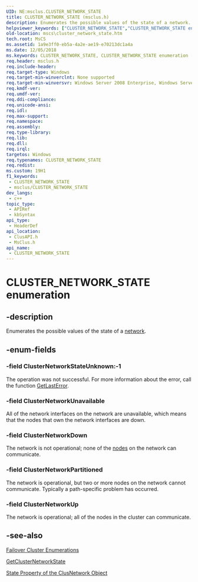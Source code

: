 ```yaml
---
UID: NE:msclus.CLUSTER_NETWORK_STATE
title: CLUSTER_NETWORK_STATE (msclus.h)
description: Enumerates the possible values of the state of a network.
helpviewer_keywords: ["CLUSTER_NETWORK_STATE","CLUSTER_NETWORK_STATE enumeration [Failover Cluster]","ClusterNetworkDown","ClusterNetworkPartitioned","ClusterNetworkStateUnknown","ClusterNetworkUnavailable","ClusterNetworkUp","_CLUSTER_NETWORK_STATE","_CLUSTER_NETWORK_STATE enumeration [Failover Cluster]","clusapi/CLUSTER_NETWORK_STATE","clusapi/ClusterNetworkDown","clusapi/ClusterNetworkPartitioned","clusapi/ClusterNetworkStateUnknown","clusapi/ClusterNetworkUnavailable","clusapi/ClusterNetworkUp","clusapi/_CLUSTER_NETWORK_STATE","msclus/CLUSTER_NETWORK_STATE","msclus/ClusterNetworkDown","msclus/ClusterNetworkPartitioned","msclus/ClusterNetworkStateUnknown","msclus/ClusterNetworkUnavailable","msclus/ClusterNetworkUp","msclus/_CLUSTER_NETWORK_STATE","mscs.cluster_network_state"]
old-location: mscs\cluster_network_state.htm
tech.root: MsCS
ms.assetid: 1a9e3ff0-eb5a-4a2e-ae19-e70213dc1a4a
ms.date: 12/05/2018
ms.keywords: CLUSTER_NETWORK_STATE, CLUSTER_NETWORK_STATE enumeration [Failover Cluster], ClusterNetworkDown, ClusterNetworkPartitioned, ClusterNetworkStateUnknown, ClusterNetworkUnavailable, ClusterNetworkUp, _CLUSTER_NETWORK_STATE, _CLUSTER_NETWORK_STATE enumeration [Failover Cluster], clusapi/CLUSTER_NETWORK_STATE, clusapi/ClusterNetworkDown, clusapi/ClusterNetworkPartitioned, clusapi/ClusterNetworkStateUnknown, clusapi/ClusterNetworkUnavailable, clusapi/ClusterNetworkUp, clusapi/_CLUSTER_NETWORK_STATE, msclus/CLUSTER_NETWORK_STATE, msclus/ClusterNetworkDown, msclus/ClusterNetworkPartitioned, msclus/ClusterNetworkStateUnknown, msclus/ClusterNetworkUnavailable, msclus/ClusterNetworkUp, msclus/_CLUSTER_NETWORK_STATE, mscs.cluster_network_state
req.header: msclus.h
req.include-header: 
req.target-type: Windows
req.target-min-winverclnt: None supported
req.target-min-winversvr: Windows Server 2008 Enterprise, Windows Server 2008 Datacenter
req.kmdf-ver: 
req.umdf-ver: 
req.ddi-compliance: 
req.unicode-ansi: 
req.idl: 
req.max-support: 
req.namespace: 
req.assembly: 
req.type-library: 
req.lib: 
req.dll: 
req.irql: 
targetos: Windows
req.typenames: CLUSTER_NETWORK_STATE
req.redist: 
ms.custom: 19H1
f1_keywords:
 - CLUSTER_NETWORK_STATE
 - msclus/CLUSTER_NETWORK_STATE
dev_langs:
 - c++
topic_type:
 - APIRef
 - kbSyntax
api_type:
 - HeaderDef
api_location:
 - ClusAPI.h
 - MsClus.h
api_name:
 - CLUSTER_NETWORK_STATE
---
```


# CLUSTER_NETWORK_STATE enumeration


## -description

Enumerates the possible values of the state of a 
    <a href="/previous-versions/windows/desktop/mscs/networks">network</a>.

## -enum-fields

### -field ClusterNetworkStateUnknown:-1

The operation was not successful. For more information about the error, call the function 
       <a href="/windows/desktop/api/errhandlingapi/nf-errhandlingapi-getlasterror">GetLastError</a>.

### -field ClusterNetworkUnavailable

All of the network interfaces on the network are unavailable, which means that the nodes that own the network 
       interfaces are down.

### -field ClusterNetworkDown

The network is not operational; none of the <a href="/previous-versions/windows/desktop/mscs/nodes">nodes</a> on the network 
       can communicate.

### -field ClusterNetworkPartitioned

The network is operational, but two or more nodes on the network cannot communicate. Typically a 
       path-specific problem has occurred.

### -field ClusterNetworkUp

The network is operational; all of the nodes in the cluster can communicate.

## -see-also

<a href="/previous-versions/windows/desktop/mscs/cluster-enumerations">Failover Cluster Enumerations</a>



<a href="/windows/desktop/api/clusapi/nf-clusapi-getclusternetworkstate">GetClusterNetworkState</a>



<a href="/previous-versions/windows/desktop/mscs/clusnetwork-state">State Property of the ClusNetwork Object</a>
